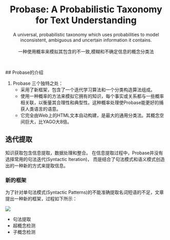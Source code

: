 <p align="center">
    <h1 align="center">Probase: A Probabilistic Taxonomy for Text Understanding
</h1>
    <p align="center">A universal, probabilistic taxonomy which uses probabilities to model inconsistent, ambiguous and uncertain information it contains.<br><br>一种使用概率来模拟其包含的不一致,模糊和不确定信息的概念分类法</p>
<br>
</p>
## Probase的介绍

1. Probase 三个独特之处：
   * 采用了新框架，包含了一个迭代学习算法和一个分类构造算法组成。
   * 使用一种概率的方法来模拟它拥有的知识，每个事实或关系都与一些概率相关联，以衡量其合理性和典型性。这种概率处理使Probase能更好的捕获人类语言的语意。
   * 它完全由Web上的HTML文本自动构建，是最大的通用分类法。其概念空间巨大，比YAGO大8倍。

## 迭代提取

知识获取包含信息提取，数据处理和整合。 在信息提取过程中，Probase并没有选择常用的句法迭代(Syntactic Iteration)， 而是结合了句法模式和语义模式创造出的一种新的方式来提取信息。

### 新的框架

为了针对单句法模式(Syntactic Patterns)的不能准确提取名词短语的不足，文章提出一种新的框架，过程如下所示：

![](C:\Users\HOUND\Desktop\捕获.PNG)

* 句法提取
* 超概念检测
* 子概念检测

## 
